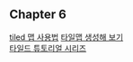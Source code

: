 ## Chapter 6
[tiled 맵 사용법](https://thd0011.tistory.com/12)
[타일맵 생성해 보기](https://gamedevelopment.tutsplus.com/tutorials/introduction-to-tiled-map-editor-a-platform-agnostic-tool-for-level-maps--gamedev-2838)  
[타일드 튜토리얼 시리즈](https://gamefromscratch.com/tiled-map-editor-tutorial-series/)  

